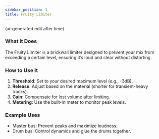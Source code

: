```yaml
---
sidebar_position: 1
title: Fruity Limiter
---
```


(ai-generated edit after time)



### What It Does
The Fruity Limiter is a brickwall limiter designed to prevent your mix from exceeding a certain level, ensuring it’s loud and clear without distorting.

### How to Use It

1. **Threshold**: Set to your desired maximum level (e.g., -3dB).
2. **Release**: Adjust based on the material (shorter for transient-heavy tracks).
3. **Gain**: Compensate for lost volume after limiting.
4. **Metering**: Use the built-in meter to monitor peak levels.

### Example Uses
- Master bus: Prevent peaks and maximize loudness.
- Drum bus: Control dynamics and glue the drums together.